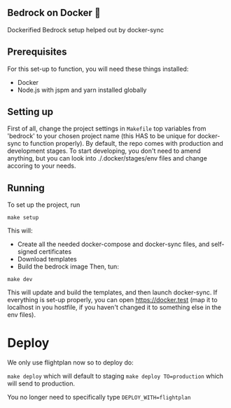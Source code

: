 ## Bedrock on Docker 🐋

Dockerified Bedrock setup helped out by docker-sync

## Prerequisites

For this set-up to function, you will need these things installed:

- Docker
- Node.js with jspm and yarn installed globally

## Setting up

First of all, change the project settings in `Makefile` top variables from 'bedrock' to your chosen project name (this HAS to be unique for docker-sync to function properly).
By default, the repo comes with production and development stages. To start developing, you don't need to amend anything, but you can look into ./.docker/stages/env files and change accoring to your needs.

## Running

To set up the project, run

```
make setup
```

This will:

- Create all the needed docker-compose and docker-sync files, and self-signed certificates
- Download templates
- Build the bedrock image
  Then, tun:

```
make dev
```

This will update and build the templates, and then launch docker-sync.
If everything is set-up properly, you can open https://docker.test (map it to localhost in you hostfile, if you haven't changed it to something else in the env files).

# Deploy

We only use flightplan now so to deploy do:

`make deploy` which will default to staging
`make deploy TO=production` which will send to production.

You no longer need to specifically type `DEPLOY_WITH=flightplan`
